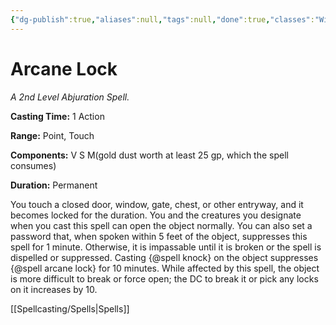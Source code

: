 ```yaml
---
{"dg-publish":true,"aliases":null,"tags":null,"done":true,"classes":"Wizard, Artificer,","spellLevel":2,"school":"Abjuration","source":"PHB","permalink":"/spells/arcane-lock/","dgHomeLink":false,"dgPassFrontmatter":true}
---
```


# Arcane Lock
*A 2nd Level Abjuration Spell.*

**Casting Time:** 1 Action

**Range:** Point, Touch

**Components:** V S M(gold dust worth at least 25 gp, which the spell consumes)

**Duration:** Permanent

You touch a closed door, window, gate, chest, or other entryway, and it becomes locked for the duration. You and the creatures you designate when you cast this spell can open the object normally. You can also set a password that, when spoken within 5 feet of the object, suppresses this spell for 1 minute. Otherwise, it is impassable until it is broken or the spell is dispelled or suppressed. Casting {@spell knock} on the object suppresses {@spell arcane lock} for 10 minutes.
While affected by this spell, the object is more difficult to break or force open; the DC to break it or pick any locks on it increases by 10.

[[Spellcasting/Spells|Spells]]
